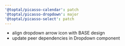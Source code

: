 ```yaml
---
'@toptal/picasso-calendar': patch
'@toptal/picasso-dropdown': major
'@toptal/picasso-select': patch
---
```


- align dropdown arrow icon with BASE design
- update peer dependencies in Dropdown component
